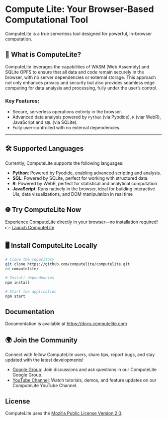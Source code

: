 # Compute Lite: Your Browser-Based Computational Tool

ComputeLite is a true serverless tool designed for powerful, in-browser computation.

## 🚀 What is ComputeLite?

ComputeLite leverages the capabilities of WASM (Web Assembly) and SQLite OPFS to ensure that all data and code remain securely in the browser, with no server dependencies or external storage. This approach not only enhances privacy and security but also provides seamless edge computing for data analysis and processing, fully under the user’s control. 

### Key Features:

- Secure, serverless operations entirely in the browser.
- Advanced data analysis powered by `Python` (via Pyodide), `R` (viar WebR), JavaScript and `SQL` (via SQLite).
- Fully user-controlled with no external dependencies.

---

## 🛠️ Supported Languages

Currently, ComputeLite supports the following languages:
- **Python**: Powered by Pyodide, enabling advanced scripting and analysis.
- **SQL**: Powered by SQLite, perfect for working with structured data.
- **R**: Powered by WebR, perfect for statistical and analytical computation
- **JavaScript**: Runs natively in the browser, ideal for building interactive UIs, data visualizations, and DOM manipulation in real time


## 🌐 Try ComputeLite Now

Experience ComputeLite directly in your browser—no installation required!  
👉 [Launch ComputeLite](https://computelite.com)

## 🖥️ Install ComputeLite Locally

```sh
# Clone the repository
git clone https://github.com/computelite/computelite.git
cd computelite/

# Install dependencies
npm install

# Start the application
npm start

```

## Documentation

Documentation is available at https://docs.computelite.com

## 🌍 Join the Community

Connect with fellow ComputeLite users, share tips, report bugs, and stay updated with the latest developments!

- [Google Group](https://groups.google.com/g/computelite): Join discussions and ask questions in our ComputeLite Google Group.
- [YouTube Channel](https://www.youtube.com/channel/UCbow7ND3jqDBOZCRzpo9NGA): Watch tutorials, demos, and feature updates on our ComputeLite YouTube Channel.

## License

ComputeLite uses the [Mozilla Public License Version 2.0](https://choosealicense.com/licenses/mpl-2.0/).